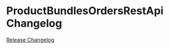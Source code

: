 # ProductBundlesOrdersRestApi Changelog

[Release Changelog](https://github.com/spryker/product-bundles-orders-rest-api/releases)
